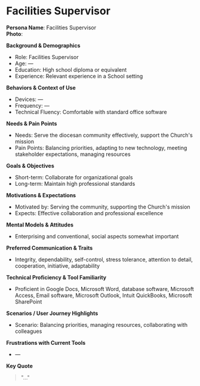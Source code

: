 
# Facilities Supervisor

**Persona Name**: Facilities Supervisor  
**Photo**:  

**Background & Demographics**  
- Role: Facilities Supervisor  
- Age: —  
- Education: High school diploma or equivalent  
- Experience: Relevant experience in a School setting  

**Behaviors & Context of Use**  
- Devices: —  
- Frequency: —  
- Technical Fluency: Comfortable with standard office software  

**Needs & Pain Points**  
- Needs: Serve the diocesan community effectively, support the Church's mission  
- Pain Points: Balancing priorities, adapting to new technology, meeting stakeholder expectations, managing resources  

**Goals & Objectives**  
- Short-term: Collaborate for organizational goals  
- Long-term: Maintain high professional standards  

**Motivations & Expectations**  
- Motivated by: Serving the community, supporting the Church's mission  
- Expects: Effective collaboration and professional excellence  

**Mental Models & Attitudes**  
- Enterprising and conventional, social aspects somewhat important  

**Preferred Communication & Traits**  
- Integrity, dependability, self-control, stress tolerance, attention to detail, cooperation, initiative, adaptability  

**Technical Proficiency & Tool Familiarity**  
- Proficient in Google Docs, Microsoft Word, database software, Microsoft Access, Email software, Microsoft Outlook, Intuit QuickBooks, Microsoft SharePoint  

**Scenarios / User Journey Highlights**  
- Scenario: Balancing priorities, managing resources, collaborating with colleagues  

**Frustrations with Current Tools**  
- —  

**Key Quote**  
> "…"  